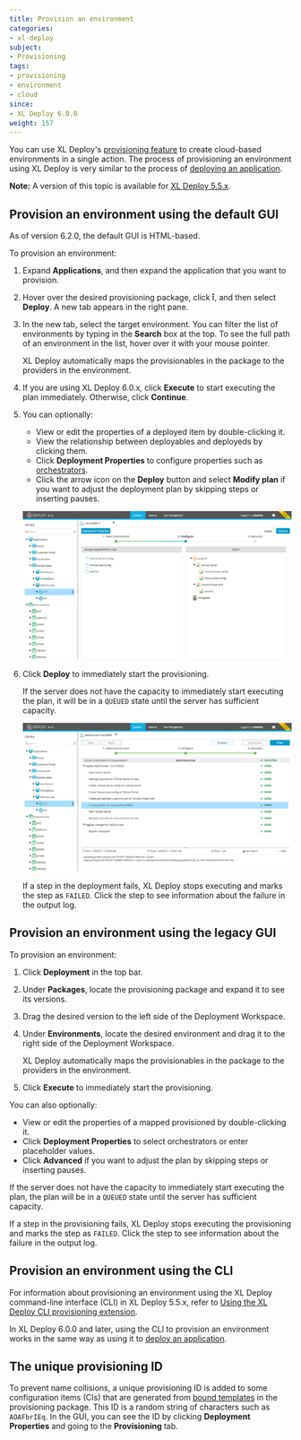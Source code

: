 ```yaml
---
title: Provision an environment
categories:
- xl-deploy
subject:
- Provisioning
tags:
- provisioning
- environment
- cloud
since:
- XL Deploy 6.0.0
weight: 157
---
```


You can use XL Deploy's [provisioning feature](/xl-deploy/concept/provisioning-through-xl-deploy.html) to create cloud-based environments in a single action. The process of provisioning an environment using XL Deploy is very similar to the process of [deploying an application](/xl-deploy/how-to/deploy-an-application.html).

**Note:** A version of this topic is available for [XL Deploy 5.5.x](/xl-deploy/5.5.x/provision-an-environment-5.5.html).

## Provision an environment using the default GUI

As of version 6.2.0, the default GUI is HTML-based.

To provision an environment:

1. Expand **Applications**, and then expand the application that you want to provision.
1. Hover over the desired provisioning package, click ![Explorer action menu](/images/menu_three_dots.png), and then select **Deploy**. A new tab appears in the right pane.
1. In the new tab, select the target environment. You can filter the list of environments by typing in the **Search** box at the top. To see the full path of an environment in the list, hover over it with your mouse pointer.

    XL Deploy automatically maps the provisionables in the package to the providers in the environment.

1. If you are using XL Deploy 6.0.x, click **Execute** to start executing the plan immediately. Otherwise, click **Continue**.
1. You can optionally:

    * View or edit the properties of a deployed item by double-clicking it.
    * View the relationship between deployables and deployeds by clicking them.
    * Click **Deployment Properties** to configure properties such as [orchestrators](/xl-deploy/concept/understanding-orchestrators.html).
    * Click the arrow icon on the **Deploy** button and select **Modify plan** if you want to adjust the deployment plan by skipping steps or inserting pauses.

    ![Explorer deployment](images/explorer-deploy-02.png)

1. Click **Deploy** to immediately start the provisioning.

    If the server does not have the capacity to immediately start executing the plan, it will be in a `QUEUED` state until the server has sufficient capacity.

    ![Explorer deployment](images/explorer-deploy-03.png)

    If a step in the deployment fails, XL Deploy stops executing and marks the step as `FAILED`. Click the step to see information about the failure in the output log.

## Provision an environment using the legacy GUI

To provision an environment:

1. Click **Deployment** in the top bar.
1. Under **Packages**, locate the provisioning package and expand it to see its versions.
1. Drag the desired version to the left side of the Deployment Workspace.
1. Under **Environments**, locate the desired environment and drag it to the right side of the Deployment Workspace.

    XL Deploy automatically maps the provisionables in the package to the providers in the environment.

1. Click **Execute** to immediately start the provisioning.

You can also optionally:

* View or edit the properties of a mapped provisioned by double-clicking it.
* Click **Deployment Properties** to select orchestrators or enter placeholder values.
* Click **Advanced** if you want to adjust the plan by skipping steps or inserting pauses.

If the server does not have the capacity to immediately start executing the plan, the plan will be in a `QUEUED` state until the server has sufficient capacity.

If a step in the provisioning fails, XL Deploy stops executing the provisioning and marks the step as `FAILED`. Click the step to see information about the failure in the output log.

## Provision an environment using the CLI

For information about provisioning an environment using the XL Deploy command-line interface (CLI) in XL Deploy 5.5.x, refer to [Using the XL Deploy CLI provisioning extension](/xl-deploy/5.5.x/using-the-xl-deploy-cli-provisioning-extension-5.5.html).

In XL Deploy 6.0.0 and later, using the CLI to provision an environment works in the same way as using it to [deploy an application](/xl-deploy/concept/getting-started-with-the-xl-deploy-cli.html).

## The unique provisioning ID

To prevent name collisions, a unique provisioning ID is added to some configuration items (CIs) that are generated from [bound templates](/xl-deploy/how-to/create-a-provisioning-package.html#step-5-add-a-template-as-a-bound-template) in the provisioning package. This ID is a random string of characters such as `AOAFbrIEq`. In the GUI, you can see the ID by clicking **Deployment Properties** and going to the **Provisioning** tab.
